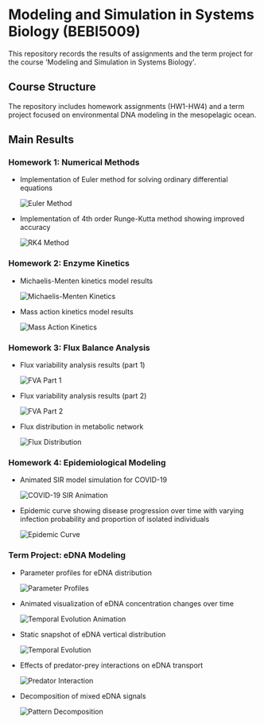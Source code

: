 # Modeling and Simulation in Systems Biology (BEBI5009)

This repository records the results of assignments and the term project for the course 'Modeling and Simulation in Systems Biology'.

## Course Structure

The repository includes homework assignments (HW1-HW4) and a term project focused on environmental DNA modeling in the mesopelagic ocean.

## Main Results

### Homework 1: Numerical Methods
- Implementation of Euler method for solving ordinary differential equations

  ![Euler Method](https://github.com/ShawnChen09/103-02-MSSB-assignments/raw/main/img/HW1_euler.png)

- Implementation of 4th order Runge-Kutta method showing improved accuracy

  ![RK4 Method](https://github.com/ShawnChen09/103-02-MSSB-assignments/raw/main/img/HW1_rk4.png)

### Homework 2: Enzyme Kinetics
- Michaelis-Menten kinetics model results

  ![Michaelis-Menten Kinetics](https://github.com/ShawnChen09/103-02-MSSB-assignments/raw/main/img/HW2_mm.png)

- Mass action kinetics model results

  ![Mass Action Kinetics](https://github.com/ShawnChen09/103-02-MSSB-assignments/raw/main/img/HW2_ma.png)

### Homework 3: Flux Balance Analysis
- Flux variability analysis results (part 1)

  ![FVA Part 1](https://github.com/ShawnChen09/103-02-MSSB-assignments/raw/main/img/HW3_fva-1.png)

- Flux variability analysis results (part 2)

  ![FVA Part 2](https://github.com/ShawnChen09/103-02-MSSB-assignments/raw/main/img/HW3_fva-2.png)

- Flux distribution in metabolic network

  ![Flux Distribution](https://github.com/ShawnChen09/103-02-MSSB-assignments/raw/main/img/HW3_flux_dist.png)

### Homework 4: Epidemiological Modeling
- Animated SIR model simulation for COVID-19

  ![COVID-19 SIR Animation](https://github.com/ShawnChen09/103-02-MSSB-assignments/raw/main/img/HW4_covid_sir_anim.gif)
- Epidemic curve showing disease progression over time with varying infection probability and proportion of isolated individuals

  ![Epidemic Curve](https://github.com/ShawnChen09/103-02-MSSB-assignments/raw/main/img/HW4_epidemic_curve.png)

### Term Project: eDNA Modeling
- Parameter profiles for eDNA distribution

  ![Parameter Profiles](https://github.com/ShawnChen09/103-02-MSSB-assignments/raw/main/img/term_project_parameters.png)

- Animated visualization of eDNA concentration changes over time

  ![Temporal Evolution Animation](https://github.com/ShawnChen09/103-02-MSSB-assignments/raw/main/img/term_project_temporal_evolution.gif)

- Static snapshot of eDNA vertical distribution

  ![Temporal Evolution](https://github.com/ShawnChen09/103-02-MSSB-assignments/raw/main/img/term_project_temporal_evolution.png)

- Effects of predator-prey interactions on eDNA transport

  ![Predator Interaction](https://github.com/ShawnChen09/103-02-MSSB-assignments/raw/main/img/term_project_predator_interation.png)

- Decomposition of mixed eDNA signals

  ![Pattern Decomposition](https://github.com/ShawnChen09/103-02-MSSB-assignments/raw/main/img/term_project_pattern_decomposition.png)